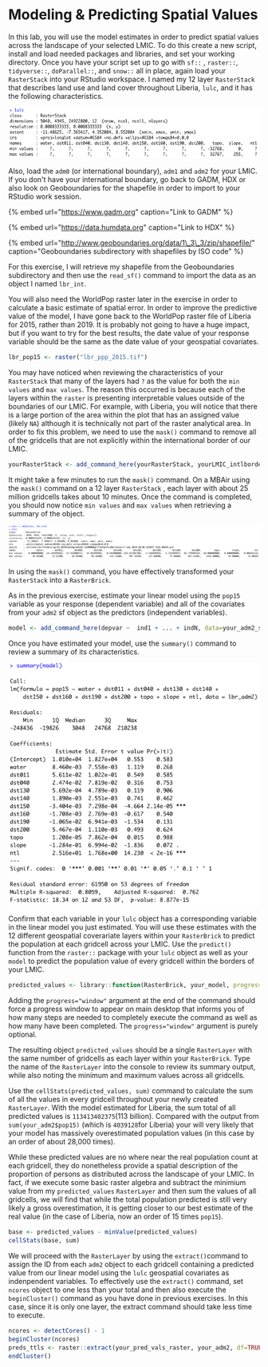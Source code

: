 # Modeling & Predicting Spatial Values

In this lab, you will use the model estimates in order to predict spatial values across the landscape of your selected LMIC.  To do this create a new script, install and load needed packages and libraries, and set your working directory.  Once you have your script set up to go with `sf::` , `raster::`, `tidyverse::`, `doParallel::`, and `snow::` all in place, again load your `RasterStack` into your RStudio workspace.  I named my 12 layer `RasterStack` that describes land use and land cover throughout Liberia, `lulc`, and it has the following characteristics.

![](../.gitbook/assets/screen-shot-2019-10-06-at-6.53.01-pm.png)

Also, load the `adm0` \(or international boundary\), `adm1` and `adm2` for your LMIC.  If you don't have your international boundary, go back to GADM, HDX or also look on Geoboundaries for the shapefile in order to import to your RStudio work session.

{% embed url="https://www.gadm.org" caption="Link to GADM" %}

{% embed url="https://data.humdata.org" caption="Link to HDX" %}

{% embed url="http://www.geoboundaries.org/data/1\_3\_3/zip/shapefile/" caption="Geoboundaries subdirectory with shapefiles by ISO code" %}

For this exercise, I will retrieve my shapefile from the Geoboundaries subdirectory and then use the `read_sf()` command to import the data as an object I named `lbr_int`.

You will also need the WorldPop raster later in the exercise in order to calculate a basic estimate of  spatial error.  In order to improve the predictive value of the model, I have gone back to the WorldPop raster file of Liberia for 2015, rather than 2019.  It is probably not going to have a huge impact, but if you want to try for the best results, the date value of your response variable should be the same as the date value of your geospatial covariates.

```r
lbr_pop15 <- raster("lbr_ppp_2015.tif")
```

You may have noticed when reviewing the characteristics of your `RasterStack` that many of the layers had `?` as the value for both the `min values` and `max values`.  The reason this occurred is because each of the layers within the `raster` is presenting interpretable values outside of the boundaries of our LMIC.  For example, with Liberia, you will notice that there is a large portion of the area within the plot that has an assigned value \(likely `NA`\) although it is technically not part of the raster analytical area.  In order to fix this problem, we need to use the `mask()` command to remove all of the gridcells that are not explicitly within the international border of our LMIC.

```r
yourRasterStack <- add_command_here(yourRasterStack, yourLMIC_intlborder)
```

It might take a few minutes to run the `mask()` command.  On a MBAir using the `mask()` command on a 12 layer `RasterStack` , each layer with about 25 million gridcells takes about 10 minutes.  Once the command is completed, you should now notice `min values` and `max values` when retrieving a summary of the object.

![](../.gitbook/assets/screen-shot-2019-10-06-at-7.50.14-pm.png)

In using the `mask()` command, you have effectively transformed your `RasterStack` into a `RasterBrick`.

As in the previous exercise, estimate your linear model using the `pop15` variable as your response \(dependent variable\) and all of the covariates from your `adm2` sf object as the predictors \(independent variables\).

```r
model <- add_command_here(depvar ~  ind1 + ... + indN, data=your_adm2_sf)
```

Once you have estimated your model, use the `summary()` command to review a summary of its characteristics.

![](../.gitbook/assets/screen-shot-2019-10-06-at-8.23.25-pm.png)

Confirm that each variable in your `lulc` object has a corresponding variable in the linear model you just estimated.  You will use these estimates with the 12 different geospatial coverariate layers within your `RasterBrick` to predict the population at each gridcell across your LMIC.  Use the `predict()` function from the `raster::` package with your `lulc` object as well as your `model` to predict the population value of every gridcell within the borders of your LMIC.

```r
predicted_values <- library::function(RasterBrick, your_model, progress="window")
```

Adding the `progress="window"` argument at the end of the command should force a progress window to appear on main desktop that informs you of how many steps are needed to completely execute the command as well as how many have been completed.  The `progress="window"` argument is purely optional.

The resulting object `predicted_values` should be a single `RasterLayer` with the same number of gridcells as each layer within your `RasterBrick`.   Type the name of the `RasterLayer` into the console to review its summary output, while also noting the minimum and maximum values across all gridcells.

Use the `cellStats(predicted_values, sum)` command to calculate the sum of all the values in every gridcell throughout your newly created `RasterLayer`.  With the model estimated for Liberia, the sum total of all predicted values is `113413402375`\(113 billion\).  Compared with the output from `sum(your_adm2$pop15)` \(which is `4039128`for Liberia\) your will very likely that your model has massively overestimated population values \(in this case by an order of about 28,000 times\).

While these predicted values are no where near the real population count at each gridcell, they do nonetheless provide a spatial description of the proportion of persons as distributed across the landscape of your LMIC.  In fact, if we execute some basic raster algebra and subtract the minimium value from my `predicted_values` `RasterLayer` and then sum the values of all gridcells, we will find that while the total population predicted is still very likely a gross overestimation, it is getting closer to our best estimate of the real value \(in the case of Liberia, now an order of 15 times `pop15`\).

```r
base <- predicted_values - minValue(predicted_values)
cellStats(base, sum) 
```

We will proceed with the `RasterLayer` by using the `extract()`command to assign the ID from each `adm2` object to each gridcell containing a predicted value from our linear model using the `lulc` geospatial covariates as indenpendent variables.  To effectively use the `extract()` command, set `ncores` object to one less than your total and then also execute the `beginCluster()` command as you have done in previous exercises.  In this case, since it is only one layer, the extract command should take less time to execute. 

```r
ncores <- detectCores() - 1
beginCluster(ncores)
preds_ttls <- raster::extract(your_pred_vals_raster, your_adm2, df=TRUE)
endCluster()
```





















